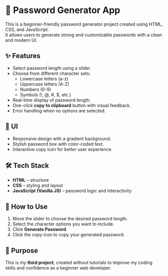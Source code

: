# 🔐 Password Generator App

This is a beginner-friendly password generator project created using HTML, CSS, and JavaScript.  
It allows users to generate strong and customizable passwords with a clean and modern UI.

## ✨ Features
- Select password length using a slider.
- Choose from different character sets:
  - Lowercase letters (a-z)
  - Uppercase letters (A-Z)
  - Numbers (0-9)
  - Symbols (!, @, #, $, etc.)
- Real-time display of password length.
- One-click **copy to clipboard** button with visual feedback.
- Error handling when no options are selected.

## 🎨 UI
- Responsive design with a gradient background.
- Stylish password box with color-coded text.
- Interactive copy icon for better user experience.

## 🛠️ Tech Stack
- **HTML** – structure  
- **CSS** – styling and layout  
- **JavaScript (Vanilla JS)** – password logic and interactivity  

## 🚀 How to Use
1. Move the slider to choose the desired password length.
2. Select the character options you want to include.
3. Click **Generate Password**.
4. Click the copy icon to copy your generated password.

## 📌 Purpose
This is my **third project**, created without tutorials to improve my coding skills and confidence as a beginner web developer.
